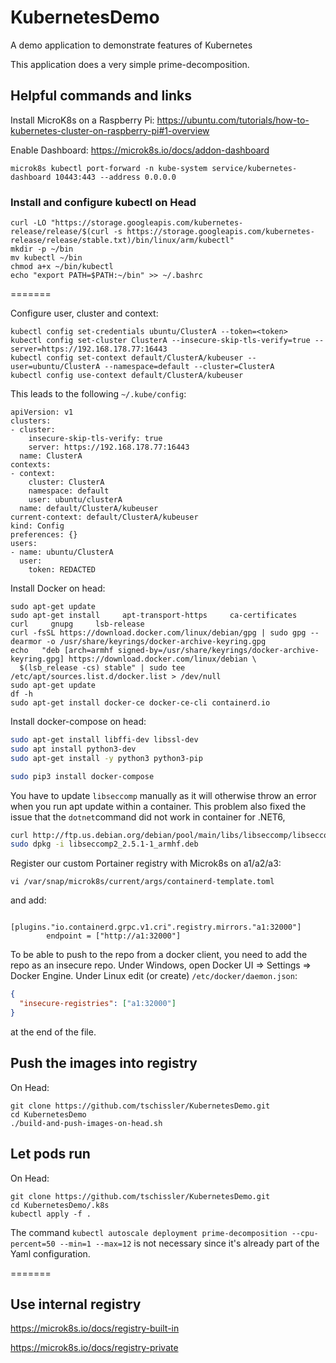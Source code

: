 # KubernetesDemo
A demo application to demonstrate features of Kubernetes

This application does a very simple prime-decomposition.

## Helpful commands and links
Install MicroK8s on a Raspberry Pi:
https://ubuntu.com/tutorials/how-to-kubernetes-cluster-on-raspberry-pi#1-overview

Enable Dashboard:
https://microk8s.io/docs/addon-dashboard
```
microk8s kubectl port-forward -n kube-system service/kubernetes-dashboard 10443:443 --address 0.0.0.0
```

### Install and configure kubectl on Head
```
curl -LO "https://storage.googleapis.com/kubernetes-release/release/$(curl -s https://storage.googleapis.com/kubernetes-release/release/stable.txt)/bin/linux/arm/kubectl"
mkdir -p ~/bin
mv kubectl ~/bin
chmod a+x ~/bin/kubectl
echo "export PATH=$PATH:~/bin" >> ~/.bashrc
```

=======

Configure user, cluster and context:
```
kubectl config set-credentials ubuntu/ClusterA --token=<token>
kubectl config set-cluster ClusterA --insecure-skip-tls-verify=true --server=https://192.168.178.77:16443
kubectl config set-context default/ClusterA/kubeuser --user=ubuntu/ClusterA --namespace=default --cluster=ClusterA
kubectl config use-context default/ClusterA/kubeuser
```

This leads to the following `~/.kube/config`:
```
apiVersion: v1
clusters:
- cluster:
    insecure-skip-tls-verify: true
    server: https://192.168.178.77:16443
  name: ClusterA
contexts:
- context:
    cluster: ClusterA
    namespace: default
    user: ubuntu/clusterA
  name: default/ClusterA/kubeuser
current-context: default/ClusterA/kubeuser
kind: Config
preferences: {}
users:
- name: ubuntu/ClusterA
  user:
    token: REDACTED
```

Install Docker on head:
```
sudo apt-get update
sudo apt-get install     apt-transport-https     ca-certificates     curl     gnupg     lsb-release
curl -fsSL https://download.docker.com/linux/debian/gpg | sudo gpg --dearmor -o /usr/share/keyrings/docker-archive-keyring.gpg
echo   "deb [arch=armhf signed-by=/usr/share/keyrings/docker-archive-keyring.gpg] https://download.docker.com/linux/debian \
  $(lsb_release -cs) stable" | sudo tee /etc/apt/sources.list.d/docker.list > /dev/null
sudo apt-get update
df -h
sudo apt-get install docker-ce docker-ce-cli containerd.io
```

Install docker-compose on head:
```bash
sudo apt-get install libffi-dev libssl-dev
sudo apt install python3-dev
sudo apt-get install -y python3 python3-pip

sudo pip3 install docker-compose
```

You have to update `libseccomp` manually as it will otherwise throw an error when you run apt update within a container.
This problem also fixed the issue that the `dotnet`command did not work in container for .NET6,
```bash
curl http://ftp.us.debian.org/debian/pool/main/libs/libseccomp/libseccomp2_2.5.1-1_armhf.deb --output libseccomp2_2.5.1-1_armhf.deb
sudo dpkg -i libseccomp2_2.5.1-1_armhf.deb
```

Register our custom Portainer registry with Microk8s on a1/a2/a3:
```
vi /var/snap/microk8s/current/args/containerd-template.toml
```
and add:
```
      [plugins."io.containerd.grpc.v1.cri".registry.mirrors."a1:32000"]
        endpoint = ["http://a1:32000"]
```
To be able to push to the repo from a docker client, you need to add the repo as an insecure repo.
Under Windows, open Docker UI => Settings => Docker Engine. Under Linux edit (or create) `/etc/docker/daemon.json`:
```json
{
  "insecure-registries": ["a1:32000"]
}
```

at the end of the file.

## Push the images into registry
On Head:
```
git clone https://github.com/tschissler/KubernetesDemo.git
cd KubernetesDemo
./build-and-push-images-on-head.sh
```

## Let pods run
On Head:
```
git clone https://github.com/tschissler/KubernetesDemo.git
cd KubernetesDemo/.k8s
kubectl apply -f .
```
The command `kubectl autoscale deployment prime-decomposition --cpu-percent=50 --min=1 --max=12` is not necessary since it's already part of the Yaml configuration.


=======

## Use internal registry
https://microk8s.io/docs/registry-built-in

https://microk8s.io/docs/registry-private

